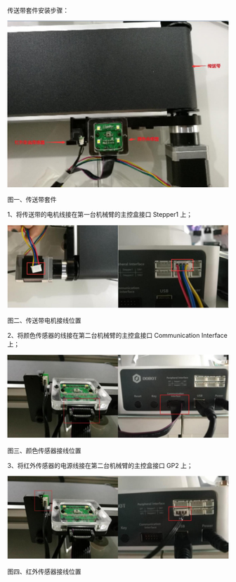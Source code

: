 传送带套件安装步骤：

![](/assets/多个郭德纲)

图一、传送带套件

1、将传送带的电机线接在第一台机械臂的主控盒接口 Stepper1 上；

![](/assets/uyio1)

图二、传送带电机接线位置

2、将颜色传感器的线接在第二台机械臂的主控盒接口 Communication Interface 上；

![](/assets/imrg1ng)

图三、颜色传感器接线位置

3、将红外传感器的电源线接在第二台机械臂的主控盒接口 GP2 上；

![](/assets/7)

图四、红外传感器接线位置

